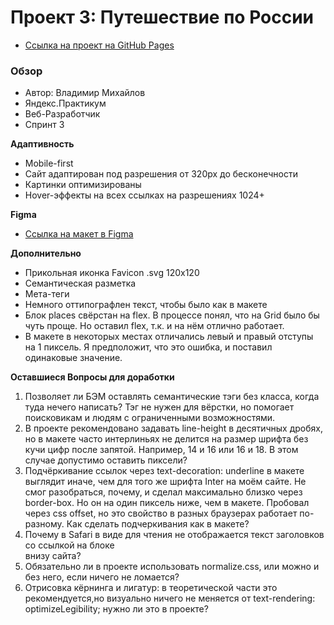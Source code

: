 # Проект 3: Путешествие по России

* [Ссылка на проект на GitHub Pages](https://vladimir-mikhailov.github.io/russian-travel/)

### Обзор
* Автор: Владимир Михайлов
* Яндекс.Практикум
* Веб-Разработчик
* Спринт 3

**Адаптивность**

* Mobile-first
* Сайт адаптирован под разрешения от 320px до бесконечности
* Картинки оптимизированы
* Hover-эффекты на всех ссылках на разрешениях 1024+

**Figma**

* [Ссылка на макет в Figma](https://www.figma.com/file/OyRWEjU6wBwRe1hapzQoLx/Sprint-3%3A-Russia-%2F-desktop-%2B-mobile?node-id=28503%3A0)

**Дополнительно**

* Прикольная иконка Favicon .svg 120х120
* Семантическая разметка
* Мета-теги
* Немного оттипографлен текст, чтобы было как в макете
* Блок places свёрстан на flex. В процессе понял, что на Grid было бы чуть проще. Но оставил flex, т.к. и на нём отлично работает.
* В макете в некоторых местах отличались левый и правый отступы на 1 пиксель. Я предположит, что это ошибка, и поставил одинаковые значение.

**Оставшиеся Вопросы для доработки**

1. Позволяет ли БЭМ оставлять семантические тэги без класса, когда туда нечего написать? Тэг не нужен для вёрстки, но помогает поисковикам и людям с ограниченными возможностями.
2. В проекте рекомендовано задавать line-height в десятичных дробях, но в макете часто интерлиньях не делится на размер шрифта без кучи цифр после запятой. Например, 14 и 16 или 16 и 18. В этом случае допустимо оставить пиксели?
3. Подчёркивание ссылок через text-decoration: underline в макете выглядит иначе, чем для того же шрифта Inter на моём сайте. Не смог разобраться, почему, и сделал максимально близко через border-box. Но он на один пиксель ниже, чем в макете. Пробовал через css offset, но это свойство в разных браузерах работает по-разному. Как сделать подчеркивания как в макете?
4. Почему в Safari в виде для чтения не отображается текст заголовков со ссылкой на блоке <aside class="cover"> внизу сайта?
5. Обязательно ли в проекте использовать normalize.css, или можно и без него, если ничего не ломается?
6. Отрисовка кёрнинга и лигатур: в теоретической части это рекомендуется,но визуально ничего не меняется от text-rendering: optimizeLegibility; нужно ли это в проекте?
